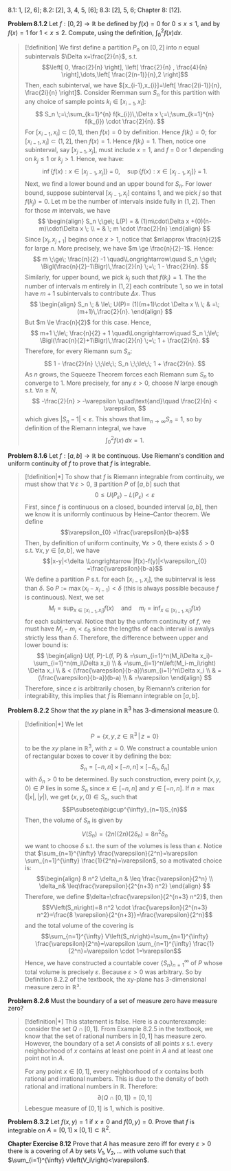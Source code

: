 8.1: 1, [2, 6]; 8.2: [2], 3, 4, 5, [6]; 8.3: [2], 5, 6;
Chapter 8: [12].

**Problem 8.1.2** Let $f:[0,2] \rightarrow \mathbb{R}$ be defined by $f(x)=0$ for $0 \leq x \leq 1$, and by $f(x)=1$ for $1<x \leq 2$. Compute, using the definition, $\int_0^2 f(x) d x$.

> [!definition]
> We first define a partition $P_{n}$ on $[0,2]$ into $n$ equal subintervals $\Delta x=\frac{2}{n}$, s.t. 
> $$\left[ 0, \frac{2}{n} \right], \left[ \frac{2}{n} , \frac{4}{n} \right],\dots,\left[ \frac{2(n-1)}{n},2 \right]$$
> Then, each subinterval, we have $[x_{i-1},x_{i}]=\left[ \frac{2(i-1)}{n}, \frac{2i}{n} \right]$. Consider Riemman sum $S_n$ for this partition with any choice of sample points $k_{i} \in [x_{i-1},x_i]$:
> $$
S_n \;=\;\sum_{k=1}^{n} f(k_{i})\,\Delta x 
\;=\;\sum_{k=1}^{n} f(k_{i}) \cdot \frac{2}{n}.
>$$
>For $[x_{i-1},\,x_i]\subset [0,1]$, then $f(x)=0$ by definition. Hence $f(k_{i}) = 0$; for $[x_{i-1},\,x_i]\subset (1,2]$, then $f(x)=1$. Hence $f(k_{i}) = 1$. Then, notice one subinterval, say $[x_{j-1},\,x_j]$, must include $x=1$, and $f$ = 0 or 1 depending on $k_{j}\le 1$ or $k_{j}>1$. Hence, we have:
>$$
   \inf \{f(x): x\in [x_{j-1},x_j]\} \;=\; 0,
   \quad
   \sup \{f(x): x\in [x_{j-1},x_j]\} \;=\; 1.
>$$
>Next, we find a lower bound and an upper bound for $S_n$. For lower bound, suppose subinterval $[x_{j-1},x_j]$ contains 1, and we pick $j$ so that $f(k_j)=0$. Let $m$ be the number of intervals inside fully in $(1,2]$. Then for those $m$ intervals, we have
>$$
  \begin{align}
 S_n \;\ge\; L(P) =  &  (1)m\cdot\Delta x +(0)(n-m)\cdot\Delta x
   \; \\
= & \; m \cdot \frac{2}{n}
\end{align}
>$$
>Since $[x_{j},x_{j+1}]$ begins once $x > 1$, notice that $m\approx \frac{n}{2}$ for large $n$. More precisely, we have $m \ge \frac{n}{2}-1$. Hence:
>$$
   m \;\ge\; \frac{n}{2} -1 
   \quad\Longrightarrow\quad
   S_n 
   \;\ge\; \Bigl(\frac{n}{2}-1\Bigr)\,\frac{2}{n} 
   \;=\;
   1 - \frac{2}{n}.
>$$
>Similarly, for upper bound, we pick $k_j$ such that $f(k_{j})=1$. The the number of intervals $m$ entirely in $(1,2]$ each contribute 1, so we in total have $m+1$ subintervals to contribute $\Delta x$. Thus
> $$
\begin{align}
   S_n
   \; & \le\; U(P)= (1)(m+1)\cdot \Delta x \\
\; & =\; (m+1)\,\frac{2}{n}.
\end{align}
> $$
> But $m \le \frac{n}{2}$ for this case. Hence,
> $$
   m+1 \;\le\; \frac{n}{2} + 1
   \quad\Longrightarrow\quad
   S_n
   \;\le\; \Bigl(\frac{n}{2}+1\Bigr)\,\frac{2}{n}
   \;=\;
   1 + \frac{2}{n}.
>$$
>Therefore, for every Riemann sum $S_n$:
> $$
1 - \frac{2}{n}
\;\;\le\;\;
S_n
\;\;\le\;\;
1 + \frac{2}{n}.
> $$
> As $n$ grows, the Squeeze Theorem forces each Riemann sum $S_n$ to converge to 1. More precisely, for any $\varepsilon>0$, choose $N$ large enough s.t. $\forall n \ge N$,
>$$
-\frac{2}{n} > -\varepsilon
\quad\text{and}\quad
 \frac{2}{n} < \varepsilon,
>$$
>which gives $\bigl|S_n - 1\bigr| < \varepsilon$. This shows that $\lim_{n\to\infty} S_n = 1$, so by definition of the Riemann integral, we have
> $$
\int_{0}^{2} f(x)\,dx = 1. 
> $$



**Problem 8.1.6** Let $f:[a, b] \rightarrow \mathbb{R}$ be continuous. Use Riemann's condition and uniform continuity of $f$ to prove that $f$ is integrable.

> [!definition|*]
> To show that $f$ is Riemann integrable from continuity, we must show that $\forall \,\varepsilon>0$, $\exists$ partition $P$ of $[a,b]$ such that 
> $$0\leq U(P_{\varepsilon})-L(P_{\varepsilon})<\varepsilon$$
> First, since $f$ is continuous on a closed, bounded interval $[a,b]$, then we know it is uniformly continuous by Heine–Cantor theorem. We define 
> $$\varepsilon_{0} =\frac{\varepsilon}{b-a}$$
> Then, by definition of uniform continuity, $\forall \varepsilon >0$, there exists $\delta>0$ s.t. $\forall x,y \in [a,b]$, we have
> $$|x-y|<\delta \Longrightarrow |f(x)-f(y)|<\varepsilon_{0} =\frac{\varepsilon}{b-a}$$
> We define a partition $P$ s.t. for each $[x_{i-1},x_{i}]$, the subinterval is less than $\delta$. So $P:= \max(x_{i}-x_{i-1})<\delta$ (this is always possible because $f$ is continuous). Next, we set
> $$M_i=\sup _{x \in\left[x_{i-1}, x_i\right]} f(x) \quad \text{and} \quad m_i=\inf _{x \in\left[x_{i-1}, x_i\right]} f(x)$$
> for each subinterval. Notice that by the unform continuity of $f$, we must have $M_{i}-m_{i}<\varepsilon_{0}$ since the lengths of each interval is awalys strictly less than $\delta$. Therefore, the difference between upper and lower bound is:
> $$
\begin{align}
U(f, P)-L(f, P) & =\sum_{i=1}^n(M_i\Delta x_i)-\sum_{i=1}^n(m_i\Delta x_i)  \\
 & =\sum_{i=1}^n\left(M_i-m_i\right) \Delta x_i \\
 & < (\frac{\varepsilon}{b-a})\sum_{i=1}^n\Delta x_i    \\
 & =(\frac{\varepsilon}{b-a})(b-a)   \\
& =\varepsilon
\end{align}
>$$
>Therefore, since $\varepsilon$ is arbitrarily chosen, by Riemann’s criterion for integrability, this implies that $f$ is Riemann integrable on $[a,b]$.

**Problem 8.2.2** Show that the $x y$ plane in $\mathbb{R}^3$ has 3-dimensional measure 0.

> [!definition|*]
> We let 
> $$P=\{x,y,z\in \mathbb{R}^{3}\,|\,z =0\}$$
> to be the $xy$ plane in $\mathbb{R}^3$, with $z=0$.  We construct a countable union of rectangular boxes to cover it by defining the box:
> $$S_{n}=[-n,n]\times[-n,n]\times [-\delta_{n},\delta_{n}]$$
> with $\delta_{n}>0$ to be determined. By such construction, every point $(x,y,0)\in P$ lies in some $S_{n}$ since $x\in [-n,n]$ and $y\in [-n,n]$. If $n\geq \max(|x|,|y|)$, we get $(x,y,0)\in S_{n}$, such that
> $$P\subseteq\bigcup^{\infty}_{n=1}S_{n}$$ Then, the volume of $S_{n}$ is given by
> $$V(S_{n})=(2n)(2n)(2\delta_{n})=8n^2\delta_{n}$$
> we want to choose $\delta$ s.t. the sum of the volumes is less than $\epsilon$. Notice that $\sum_{n=1}^{\infty} \frac{\varepsilon}{2^n}=\varepsilon \sum_{n=1}^{\infty} \frac{1}{2^n}=\varepsilon$, so a motivated choice is:
> $$\begin{align}
 8 n^2 \delta_n  & \leq \frac{\varepsilon}{2^n} \\
 \delta_n& \leq\frac{\varepsilon}{2^{n+3} n^2}
\end{align}
>$$
>Therefore, we define $\delta=\cfrac{\varepsilon}{2^{n+3} n^2}$, then
>$$V\left(S_n\right)=8 n^2 \cdot \frac{\varepsilon}{2^{n+3} n^2}=\frac{8 \varepsilon}{2^{n+3}}=\frac{\varepsilon}{2^n}$$
>and the total volume of the covering is
>$$\sum_{n=1}^{\infty} V\left(S_n\right)=\sum_{n=1}^{\infty} \frac{\varepsilon}{2^n}=\varepsilon \sum_{n=1}^{\infty} \frac{1}{2^n}=\varepsilon \cdot 1=\varepsilon$$
>Hence, we have constructed a countable cover $\{S_{n}\}^\infty_{n=1}$ of $P$ whose total volume is precisely $\varepsilon$. Because $\varepsilon>0$ was arbitrary. So by Definition 8.2.2 of the textbook, the xy-plane has 3-dimensional measure zero in $ℝ³$.

**Problem 8.2.6** Must the boundary of a set of measure zero have measure zero?

> [!definition|*]
> This statement is false. Here is a counterexample: consider the set $Q \cap [0,1]$. From Example 8.2.5 in the textbook, we know that the set of rational numbers in $[0,1]$ has measure zero. 
> However, the boundary of a set $A$ consists of all points $x$ s.t. every neighborhood of $x$ contains at least one point in $A$ and at least one point not in $A$. 
> 
> For any point $x \in [0,1]$, every neighborhood of $x$ contains both rational and irrational numbers. This is due to the density of both rational and irrational numbers in $\mathbb{R}$. Therefore:
> $$\partial(Q \cap [0,1]) = [0,1]$$
> Lebesgue measure of $[0,1]$ is 1, which is positive.

**Problem 8.3.2** Let $f(x, y)=1$ if $x \neq 0$ and $f(0, y)=0$. Prove that $f$ is integrable on $A=[0,1] \times[0,1] \subset \mathbb{R}^2$.

**Chapter Exercise 8.12** Prove that $A$ has measure zero iff for every $\varepsilon>0$ there is a covering of $A$ by sets $V_1, V_2, \ldots$ with volume such that $\sum_{i=1}^{\infty} v\left(V_i\right)<\varepsilon$.

